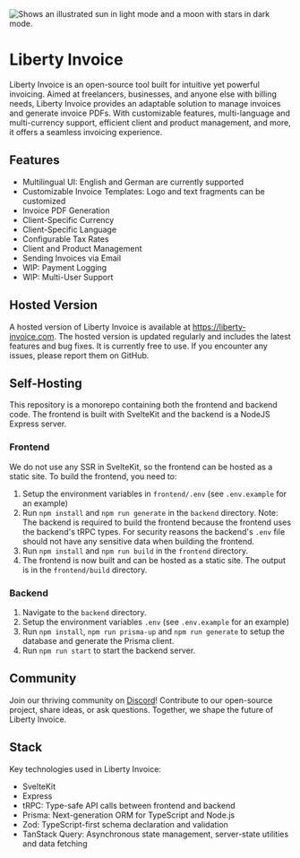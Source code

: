 <picture>
  <source media="(prefers-color-scheme: dark)" srcset="https://github.com/DevLeoko/liberty-invoice/assets/13747815/8aeabb25-2318-46b9-ba85-e3bf4bcfdc04">
  <source media="(prefers-color-scheme: light)" srcset="https://github.com/DevLeoko/liberty-invoice/assets/13747815/e7ff4b3e-a6d8-4150-bdf9-fd97e101b09f">
  <img alt="Shows an illustrated sun in light mode and a moon with stars in dark mode." src="https://github.com/DevLeoko/liberty-invoice/assets/13747815/b7eb88bd-b578-4c11-ab76-e8277263bbb1">
</picture>

# Liberty Invoice

Liberty Invoice is an open-source tool built for intuitive yet powerful invoicing. Aimed at freelancers, businesses, and anyone else with billing needs, Liberty Invoice provides an adaptable solution to manage invoices and generate invoice PDFs. With customizable features, multi-language and multi-currency support, efficient client and product management, and more, it offers a seamless invoicing experience.

## Features
- Multilingual UI: English and German are currently supported
- Customizable Invoice Templates: Logo and text fragments can be customized
- Invoice PDF Generation
- Client-Specific Currency
- Client-Specific Language
- Configurable Tax Rates
- Client and Product Management
- Sending Invoices via Email
- WIP: Payment Logging
- WIP: Multi-User Support

## Hosted Version
A hosted version of Liberty Invoice is available at https://liberty-invoice.com. The hosted version is updated regularly and includes the latest features and bug fixes. It is currently free to use. If you encounter any issues, please report them on GitHub.

## Self-Hosting
This repository is a monorepo containing both the frontend and backend code. The frontend is built with SvelteKit and the backend is a NodeJS Express server. 

### Frontend
We do not use any SSR in SvelteKit, so the frontend can be hosted as a static site. 
To build the frontend, you need to:
1. Setup the environment variables in `frontend/.env` (see `.env.example` for an example)
2. Run `npm install` and `npm run generate` in the `backend` directory.
Note: The backend is required to build the frontend because the frontend uses the backend's tRPC types. For security reasons the backend's `.env` file should not have any sensitive data when building the frontend.
3. Run `npm install` and `npm run build` in the `frontend` directory.
4. The frontend is now built and can be hosted as a static site. The output is in the `frontend/build` directory.

### Backend
1. Navigate to the `backend` directory.
2. Setup the environment variables `.env` (see `.env.example` for an example)
3. Run `npm install`, `npm run prisma-up` and `npm run generate` to setup the database and generate the Prisma client.
4. Run `npm run start` to start the backend server.

## Community
Join our thriving community on [Discord](https://discord.gg/ycDG6rS)! Contribute to our open-source project, share ideas, or ask questions. Together, we shape the future of Liberty Invoice.

## Stack
Key technologies used in Liberty Invoice:
- SvelteKit
- Express
- tRPC: Type-safe API calls between frontend and backend
- Prisma: Next-generation ORM for TypeScript and Node.js
- Zod: TypeScript-first schema declaration and validation
- TanStack Query: Asynchronous state management, server-state utilities and data fetching
